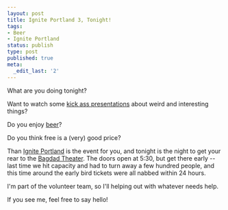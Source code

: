 ```yaml
---
layout: post
title: Ignite Portland 3, Tonight!
tags:
- Beer
- Ignite Portland
status: publish
type: post
published: true
meta:
  _edit_last: '2'
---
```

What are you doing tonight?

Want to watch some <a href="http://www.igniteportland.com/2008/06/announcing-ignite-3-presentations/">kick ass presentations</a> about weird and interesting things?

Do you enjoy <a href="http://images.cafepress.com/image/5620209_400x400.jpg">beer</a>?

Do you think free is a (very) good price?

Than <a href="http://igniteportland.com/">Ignite Portland</a> is the event for you, and tonight is the night to get your rear to the <a href="http://mcmenamins.com/index.php?loc=9">Bagdad Theater</a>.  The doors open at 5:30, but get there early -- last time we hit capacity and had to turn away a few hundred people, and this time around the early bird tickets were all nabbed within 24 hours.

I'm part of the volunteer team, so I'll helping out with whatever needs help.

If you see me, feel free to say hello!
